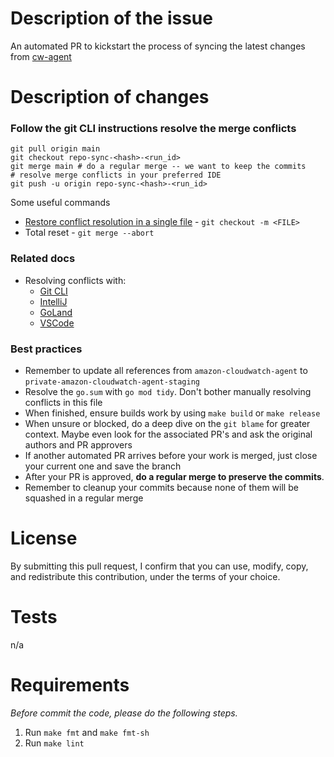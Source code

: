 # Description of the issue
An automated PR to kickstart the process of syncing the latest changes from [cw-agent](https://github.com/aws/amazon-cloudwatch-agent/)

# Description of changes

### Follow the git CLI instructions resolve the merge conflicts

```shell
git pull origin main
git checkout repo-sync-<hash>-<run_id>
git merge main # do a regular merge -- we want to keep the commits
# resolve merge conflicts in your preferred IDE
git push -u origin repo-sync-<hash>-<run_id>
```

Some useful commands
* [Restore conflict resolution in a single file](https://stackoverflow.com/questions/14409420/restart-undo-conflict-resolution-in-a-single-file) - `git checkout -m <FILE>`
* Total reset - `git merge --abort`

### Related docs
* Resolving conflicts with:
    * [Git CLI](https://docs.github.com/en/pull-requests/collaborating-with-pull-requests/addressing-merge-conflicts/resolving-a-merge-conflict-using-the-command-line)
    * [IntelliJ](https://www.jetbrains.com/help/idea/resolving-conflicts.html#distributed-version-control-systems)
    * [GoLand](https://www.jetbrains.com/help/go/resolve-conflicts.html)
    * [VSCode](https://learn.microsoft.com/en-us/visualstudio/version-control/git-resolve-conflicts?view=vs-2022)

### Best practices

* Remember to update all references from `amazon-cloudwatch-agent` to `private-amazon-cloudwatch-agent-staging`
* Resolve the `go.sum` with `go mod tidy`. Don't bother manually resolving conflicts in this file
* When finished, ensure builds work by using `make build` or `make release`
* When unsure or blocked, do a deep dive on the `git blame` for greater context. Maybe even look for the associated PR's and ask the original authors and PR approvers
* If another automated PR arrives before your work is merged, just close your current one and save the branch
* After your PR is approved, **do a regular merge to preserve the commits**.
* Remember to cleanup your commits because none of them will be squashed in a regular merge

# License
By submitting this pull request, I confirm that you can use, modify, copy, and redistribute this contribution, under the terms of your choice.

# Tests
n/a

# Requirements
_Before commit the code, please do the following steps._
1. Run `make fmt` and `make fmt-sh`
2. Run `make lint`